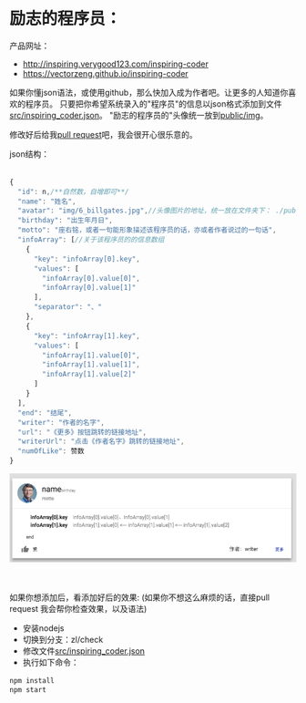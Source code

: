 # 励志的程序员：
产品网址：
- http://inspiring.verygood123.com/inspiring-coder
- https://vectorzeng.github.io/inspiring-coder


如果你懂json语法，或使用github，那么快加入成为作者吧。让更多的人知道你喜欢的程序员。
只要把你希望系统录入的"程序员"的信息以json格式添加到文件[src/inspiring_coder.json](./src/inspiring_coder.json)。
"励志的程序员的"头像统一放到[public/img](./public/img)。

修改好后给我[pull request](https://github.com/vectorzeng/inspiring-coder/pulls)吧，我会很开心很乐意的。

json结构：
``` javascript

{
  "id": n,/**自然数，自增即可**/
  "name": "姓名",
  "avatar": "img/6_billgates.jpg",//头像图片的地址，统一放在文件夹下： ./public/img/
  "birthday": "出生年月日",
  "motto": "座右铭，或者一句能形象描述该程序员的话，亦或者作者说过的一句话",
  "infoArray": [//关于该程序员的的信息数组
    {
      "key": "infoArray[0].key",
      "values": [
        "infoArray[0].value[0]",
        "infoArray[0].value[1]"
      ],
      "separator": "、"
    },
    {
      "key": "infoArray[1].key",
      "values": [
        "infoArray[1].value[0]",
        "infoArray[1].value[1]",
        "infoArray[1].value[2]"
      ]
    }
  ],
  "end": "结尾",
  "writer": "作者的名字",
  "url": "《更多》按钮跳转的链接地址",
  "writerUrl": "点击《作者名字》跳转的链接地址",
  "numOfLike": 赞数
}
```

![效果](./src/tmp/coderbean_model.png)

<br/><br/>
如果你想添加后，看添加好后的效果:
(如果你不想这么麻烦的话，直接pull request 我会帮你检查效果，以及语法)
- 安装nodejs
- 切换到分支：zl/check
- 修改文件[src/inspiring_coder.json](./src/inspiring_coder.json)
- 执行如下命令：
``` shell
npm install
npm start
```


